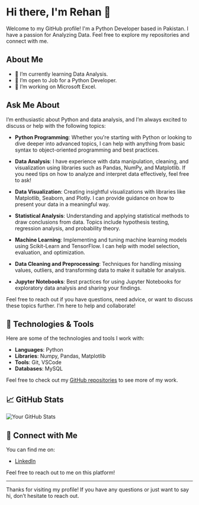 # Hi there, I'm Rehan 👋

Welcome to my GitHub profile! I'm a Python Developer based in Pakistan. I have a passion for Analyzing Data. Feel free to explore my repositories and connect with me.

## About Me

- 🌱 I’m currently learning Data Analysis.
- 💼 I’m open to Job for a Python Developer.
- 🔭 I’m working on Microsoft Excel.

## Ask Me About

I’m enthusiastic about Python and data analysis, and I’m always excited to discuss or help with the following topics:

- **Python Programming**: Whether you're starting with Python or looking to dive deeper into advanced topics, I can help with anything from basic syntax to object-oriented programming and best practices.
  
- **Data Analysis**: I have experience with data manipulation, cleaning, and visualization using libraries such as Pandas, NumPy, and Matplotlib. If you need tips on how to analyze and interpret data effectively, feel free to ask!

- **Data Visualization**: Creating insightful visualizations with libraries like Matplotlib, Seaborn, and Plotly. I can provide guidance on how to present your data in a meaningful way.

- **Statistical Analysis**: Understanding and applying statistical methods to draw conclusions from data. Topics include hypothesis testing, regression analysis, and probability theory.

- **Machine Learning**: Implementing and tuning machine learning models using Scikit-Learn and TensorFlow. I can help with model selection, evaluation, and optimization.

- **Data Cleaning and Preprocessing**: Techniques for handling missing values, outliers, and transforming data to make it suitable for analysis.

- **Jupyter Notebooks**: Best practices for using Jupyter Notebooks for exploratory data analysis and sharing your findings.

Feel free to reach out if you have questions, need advice, or want to discuss these topics further. I’m here to help and collaborate!


## 🔧 Technologies & Tools

Here are some of the technologies and tools I work with:

- **Languages**: Python
- **Libraries**: Numpy, Pandas, Matplotlib
- **Tools**: Git, VSCode
- **Databases**: MySQL



Feel free to check out my [GitHub repositories](https://github.com/rehan-coder-stack) to see more of my work.

## 📈 GitHub Stats

![Your GitHub Stats](https://github-readme-stats.vercel.app/api?username=rehan-coder-stack&show_icons=true&hide_title=true&hide=prs&count_private=true&hide_border=true)

## 🤝 Connect with Me

You can find me on:

- [LinkedIn](https://www.linkedin.com/in/your-profile)

Feel free to reach out to me on this platform!


---

Thanks for visiting my profile! If you have any questions or just want to say hi, don’t hesitate to reach out.


